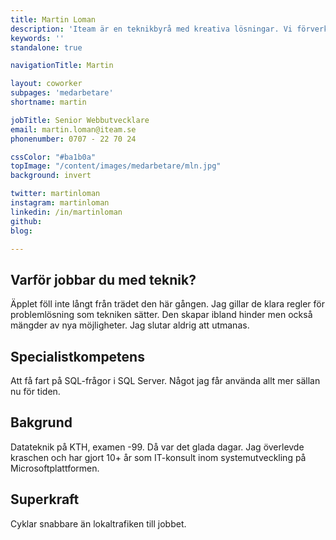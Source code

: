 ```yaml
---
title: Martin Loman
description: 'Iteam är en teknikbyrå med kreativa lösningar. Vi förverkligar dina idéer.'
keywords: ''
standalone: true

navigationTitle: Martin

layout: coworker
subpages: 'medarbetare'
shortname: martin

jobTitle: Senior Webbutvecklare
email: martin.loman@iteam.se
phonenumber: 0707 - 22 70 24

cssColor: "#ba1b0a"
topImage: "/content/images/medarbetare/mln.jpg"
background: invert

twitter: martinloman
instagram: martinloman
linkedin: /in/martinloman
github:
blog:

---
```


## Varför jobbar du med teknik?
Äpplet föll inte långt från trädet den här gången. Jag gillar de klara regler för problemlösning som tekniken sätter. Den skapar ibland hinder men också mängder av nya möjligheter. Jag slutar aldrig att utmanas.

## Specialistkompetens
Att få fart på SQL-frågor i SQL Server. Något jag får använda allt mer sällan nu för tiden.

## Bakgrund
Datateknik på KTH, examen -99. Då var det glada dagar. Jag överlevde kraschen och har gjort 10+ år som IT-konsult inom systemutveckling på Microsoftplattformen.

## Superkraft
Cyklar snabbare än lokaltrafiken till jobbet.

